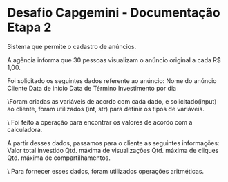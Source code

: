 # Desafio Capgemini - Documentação Etapa 2

Sistema que permite o cadastro de anúncios.

A agência informa que 30 pessoas visualizam o anúncio original a cada R$ 1,00.

Foi solicitado os seguintes dados referente ao anúncio:
Nome do anúncio
Cliente
Data de início
Data de Término
Investimento por dia

\\Foram criadas as variáveis de acordo com cada dado, e solicitado(input) ao cliente, foram utilizados (int, str) para definir os tipos de variáveis.


\\ Foi feito a operação para encontrar os valores de acordo com a calculadora.


A partir desses dados, passamos para o cliente as seguintes informações:
Valor total investido
Qtd. máxima de visualizações
Qtd. máxima de cliques
Qtd. máxima de compartilhamentos.

\\ Para fornecer esses dados, foram utilizados operações aritméticas.



